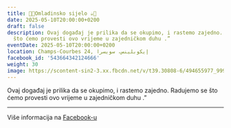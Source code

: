 ```yaml
---
title: 🍫🍪Omladinsko sijelo ☕️🍩
date: 2025-05-10T20:00:00+0200
draft: false
description: Ovaj događaj je prilika da se okupimo, i rastemo zajedno. Radujemo se
  što ćemo provesti ovo vrijeme u zajedničkom duhu .”
eventDate: 2025-05-10T20:00:00+0200
location: Champs-Courbes 24, ‏إيكوبلينس‏، ‏سويسرا‏
facebook_id: '543664342124666'
weight: 30
image: https://scontent-sin2-3.xx.fbcdn.net/v/t39.30808-6/494655977_999846225609310_4487878895912218163_n.jpg?_nc_cat=107&ccb=1-7&_nc_sid=9e60e4&_nc_eui2=AeH-zpZVDd3XKZ9ZfxWiVktQFCEsyDRqS6cUISzINGpLp_ASwkH9OA1POZUn0KMKLpQvKboWu_ZFJPqvVhof2Vyx&_nc_ohc=nWmgXWN8k0EQ7kNvwFo9gYM&_nc_oc=AdkU89BpdfrggrXwpqh1bncSgoudEE3TP8cPK88hnoJy599dV_WOpY_37J0m9xHJuPE&_nc_zt=23&_nc_ht=scontent-sin2-3.xx&edm=ABTKTjYEAAAA&_nc_gid=i7wxQl4SUwp8yhnngzMGTw&oh=00_AfFDq0AQGggy_juCugjypMtZ_AJ3UtRHny0abNFAFSk9qQ&oe=681DF198
---
```


Ovaj događaj je prilika da se okupimo, i rastemo zajedno. Radujemo se što ćemo provesti ovo vrijeme u zajedničkom duhu .”

---

Više informacija na [Facebook-u](https://facebook.com/events/543664342124666)
